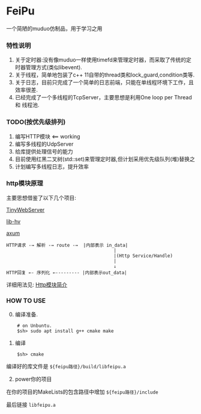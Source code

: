 # FeiPu

一个简陋的muduo仿制品，用于学习之用

### 特性说明
1. 关于定时器:没有像muduo一样使用timefd来管理定时器，而采取了传统的定时器管理方式(类似libevent).
2. 关于线程，简单地包装了c++ 11自带的thread类和lock_guard,condition类等.
3. 关于日志，目前只完成了一个简单的日志前端，只能在单线程环境下工作，且效率很差.
4. 已经完成了一个多线程的TcpServer，主要思想是利用One loop per Thread 和 线程池.

### TODO(按优先级排列)
1. 编写HTTP模块             <== working
2. 编写多线程的UdpServer
3. 给库提供处理信号的能力
4. 目前使用红黑二叉树(std::set)来管理定时器,但计划采用优先级队列(堆)替换之
5. 计划编写多线程日志，提升效率

### http模块原理
主要思想借鉴了以下几个项目:

[TinyWebServer](https://github.com/qinguoyi/TinyWebServer)

[lib-hv](https://github.com/ithewei/libhv)

[axum](https://github.com/tokio-rs/axum)

```
HTTP请求 -→ 解析 -→ route -→  |内部表示 in_data|
                                        |
                                        |(Http Service/Handle)
                                        |
                                        ↓
HTTP回复 ←- 序列化 ←--------- |内部表示out_data|
```

详细用法见:
[Http模块简介](http/readme.md)

### HOW TO USE
0. 编译准备.
```
    # on Unbuntu.
    $sh> sudo apt install g++ cmake make
```
1. 编译
```
    $sh> cmake
```
编译好的库文件是 ```${feipu路径}/build/libfeipu.a```

2. power你的项目

在你的项目的MakeLists的包含路径中增加 ```${feipu路径}/include```

最后链接 ```libfeipu.a```